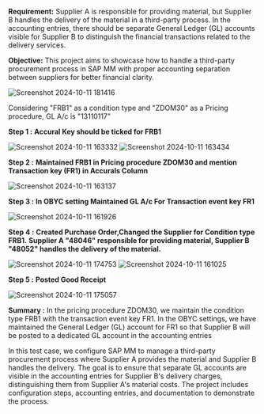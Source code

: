 **Requirement:** Supplier A is responsible for providing material, but Supplier B handles the delivery of the material in a third-party process. In the accounting entries, there should be separate General Ledger (GL) accounts visible for Supplier B to distinguish the financial transactions related to the delivery services.

**Objective:** This project aims to showcase how to handle a third-party procurement process in SAP MM with proper accounting separation between suppliers for better financial clarity.

![Screenshot 2024-10-11 181416](https://github.com/user-attachments/assets/0aaa5249-46ea-4a05-9fe5-8f4c9fc12856)

Considering "FRB1" as a condition type and "ZDOM30" as a Pricing procedure, GL A/c is "13110117"


**Step 1 :** **Accural Key should be ticked for FRB1**

![Screenshot 2024-10-11 163332](https://github.com/user-attachments/assets/414d0458-d48c-4a21-885f-f4e2963eccad)
![Screenshot 2024-10-11 163434](https://github.com/user-attachments/assets/f45d66d4-4366-4672-b64f-b165890c86cc)



**Step 2 :** **Maintained FRB1 in Pricing procedure ZDOM30 and mention Transaction key (FR1) in Accurals Column**

![Screenshot 2024-10-11 163137](https://github.com/user-attachments/assets/9ffc90db-b32d-4ffa-a25c-e7ca17d8fd90)



**Step 3 :** **In OBYC setting Maintained GL A/c For Transaction event key FR1**

![Screenshot 2024-10-11 161926](https://github.com/user-attachments/assets/74a222e0-1c48-489b-9574-f8bae1fe001a)



**Step 4 :** **Created Purchase Order,Changed the Supplier for Condition type FRB1.** 
             **Supplier A "48046" responsible for providing material, Supplier B "48052" handles the delivery of the material.**
   
![Screenshot 2024-10-11 174753](https://github.com/user-attachments/assets/18a73289-931b-4864-b105-868dcdc51baf)
![Screenshot 2024-10-11 161025](https://github.com/user-attachments/assets/65ae949e-1136-4dfa-aec2-4374d7eae5cf)



**Step 5 :** **Posted Good Receipt**

![Screenshot 2024-10-11 175057](https://github.com/user-attachments/assets/22b15e1b-2404-4a86-99e6-1265a8bb2c98)


**Summary :** In the pricing procedure ZDOM30, we maintain the condition type FRB1 with the transaction event key FR1. In the OBYC settings, we have maintained the General Ledger (GL) account for FR1 so that Supplier B will be posted to a dedicated GL account in the accounting entries


In this test case, we configure SAP MM to manage a third-party procurement process where Supplier A provides the material and Supplier B handles the delivery. The goal is to ensure that separate GL accounts are visible in the accounting entries for Supplier B's delivery charges, distinguishing them from Supplier A's material costs. The project includes configuration steps, accounting entries, and documentation to demonstrate the process.















